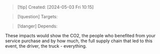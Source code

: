 
>[!tip] Created: [2024-05-03 Fri 10:15]

>[!question] Targets: 

>[!danger] Depends: 

These impacts would show the CO2, the people who benefited from your service purchase and by how much, the full supply chain that led to this event, the driver, the truck - everything.